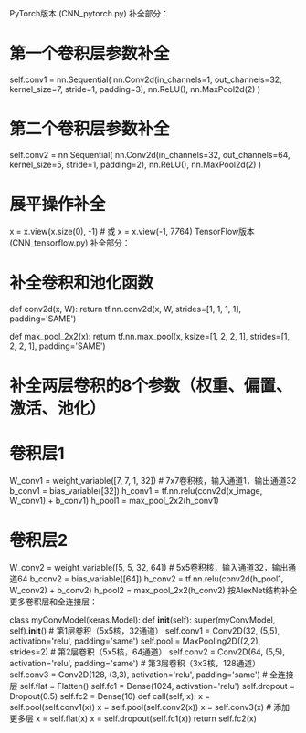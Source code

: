 PyTorch版本 (CNN_pytorch.py) 补全部分：

# 第一个卷积层参数补全
self.conv1 = nn.Sequential(
    nn.Conv2d(in_channels=1, out_channels=32, kernel_size=7, stride=1, padding=3),
    nn.ReLU(),
    nn.MaxPool2d(2)
)

# 第二个卷积层参数补全
self.conv2 = nn.Sequential(
    nn.Conv2d(in_channels=32, out_channels=64, kernel_size=5, stride=1, padding=2),
    nn.ReLU(),
    nn.MaxPool2d(2)
)

# 展平操作补全
x = x.view(x.size(0), -1)  # 或 x = x.view(-1, 7*7*64)
TensorFlow版本 (CNN_tensorflow.py) 补全部分：

# 补全卷积和池化函数
def conv2d(x, W):
    return tf.nn.conv2d(x, W, strides=[1, 1, 1, 1], padding='SAME')

def max_pool_2x2(x):
    return tf.nn.max_pool(x, ksize=[1, 2, 2, 1], strides=[1, 2, 2, 1], padding='SAME')

# 补全两层卷积的8个参数（权重、偏置、激活、池化）
# 卷积层1
W_conv1 = weight_variable([7, 7, 1, 32])  # 7x7卷积核，输入通道1，输出通道32
b_conv1 = bias_variable([32])
h_conv1 = tf.nn.relu(conv2d(x_image, W_conv1) + b_conv1)
h_pool1 = max_pool_2x2(h_conv1)

# 卷积层2
W_conv2 = weight_variable([5, 5, 32, 64])  # 5x5卷积核，输入通道32，输出通道64
b_conv2 = bias_variable([64])
h_conv2 = tf.nn.relu(conv2d(h_pool1, W_conv2) + b_conv2)
h_pool2 = max_pool_2x2(h_conv2)
按AlexNet结构补全更多卷积层和全连接层：

class myConvModel(keras.Model):
    def __init__(self):
        super(myConvModel, self).__init__()
        # 第1层卷积（5x5核，32通道）
        self.conv1 = Conv2D(32, (5,5), activation='relu', padding='same')
        self.pool = MaxPooling2D((2,2), strides=2)
        # 第2层卷积（5x5核，64通道）
        self.conv2 = Conv2D(64, (5,5), activation='relu', padding='same')
        # 第3层卷积（3x3核，128通道）
        self.conv3 = Conv2D(128, (3,3), activation='relu', padding='same')
        # 全连接层
        self.flat = Flatten()
        self.fc1 = Dense(1024, activation='relu')
        self.dropout = Dropout(0.5)
        self.fc2 = Dense(10)
    def call(self, x):
        x = self.pool(self.conv1(x))
        x = self.pool(self.conv2(x))
        x = self.conv3(x)  # 添加更多层
        x = self.flat(x)
        x = self.dropout(self.fc1(x))
        return self.fc2(x)
